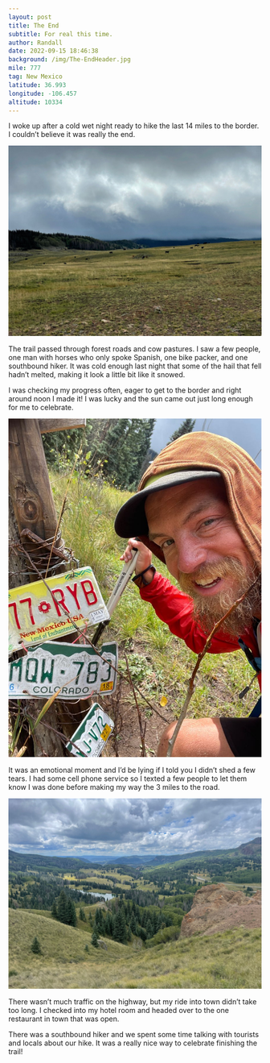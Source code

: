 ```yaml
---
layout: post
title: The End
subtitle: For real this time.
author: Randall
date: 2022-09-15 18:46:38
background: /img/The-EndHeader.jpg
mile: 777
tag: New Mexico
latitude: 36.993
longitude: -106.457
altitude: 10334
---
```

I woke up after a cold wet night ready to hike the last 14 miles to the border. I couldn’t believe it was really the end.

<img src="/img/The End0.jpg" class="img-fluid">

The trail passed through forest roads and cow pastures. I saw a few people, one man with horses who only spoke Spanish, one bike packer, and one southbound hiker. It was cold enough last night that some of the hail that fell hadn’t melted, making it look a little bit like it snowed.

I was checking my progress often, eager to get to the border and right around noon I made it! I was lucky and the sun came out just long enough for me to celebrate.

<img src="/img/The End1.jpg" class="img-fluid">

It was an emotional moment and I’d be lying if I told you I didn’t shed a few tears. I had some cell phone service so I texted a few people to let them know I was done before making my way the 3 miles to the road.

<img src="/img/The End2.jpg" class="img-fluid">

There wasn’t much traffic on the highway, but my ride into town didn’t take too long. I checked into my hotel room and headed over to the one restaurant in town that was open.

There was a southbound hiker and we spent some time talking with tourists and locals about our hike. It was a really nice way to celebrate finishing the trail!

